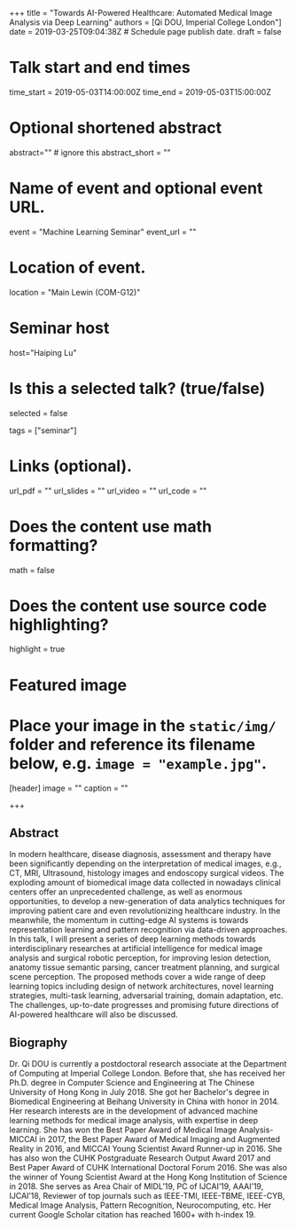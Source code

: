 +++
title = "Towards AI-Powered Healthcare: Automated Medical Image Analysis via Deep Learning"
authors = [Qi DOU, Imperial College London"]
date = 2019-03-25T09:04:38Z  # Schedule page publish date.
draft = false

# Talk start and end times
time_start = 2019-05-03T14:00:00Z
time_end = 2019-05-03T15:00:00Z

# Optional shortened abstract
abstract="" # ignore this
abstract_short = ""

# Name of event and optional event URL.
event = "Machine Learning Seminar"
event_url = ""

# Location of event.
location = "Main Lewin (COM-G12)"

# Seminar host
host="Haiping Lu"

# Is this a selected talk? (true/false)
selected = false

tags = ["seminar"]

# Links (optional).
url_pdf = ""
url_slides = ""
url_video = ""
url_code = ""

# Does the content use math formatting?
math = false

# Does the content use source code highlighting?
highlight = true

# Featured image
# Place your image in the `static/img/` folder and reference its filename below, e.g. `image = "example.jpg"`.
[header]
image = ""
caption = ""

+++

## Abstract
In modern healthcare, disease diagnosis, assessment and therapy have been significantly depending on the interpretation of medical images, e.g., CT, MRI, Ultrasound, histology images and endoscopy surgical videos. The exploding amount of biomedical image data collected in nowadays clinical centers offer an unprecedented challenge, as well as enormous opportunities, to develop a new-generation of data analytics techniques for improving patient care and even revolutionizing healthcare industry. In the meanwhile, the momentum in cutting-edge AI systems is towards representation learning and pattern recognition via data-driven approaches. In this talk, I will present a series of deep learning methods towards interdisciplinary researches at artificial intelligence for medical image analysis and surgical robotic perception, for improving lesion detection, anatomy tissue semantic parsing, cancer treatment planning, and surgical scene perception. The proposed methods cover a wide range of deep learning topics including design of network architectures, novel learning strategies, multi-task learning, adversarial training, domain adaptation, etc. The challenges, up-to-date progresses and promising future directions of AI-powered healthcare will also be discussed.

## Biography
Dr. Qi DOU is currently a postdoctoral research associate at the Department of Computing at Imperial College London. Before that, she has received her Ph.D. degree in Computer Science and Engineering at The Chinese University of Hong Kong in July 2018. She got her Bachelor's degree in Biomedical Engineering at Beihang University in China with honor in 2014. Her research interests are in the development of advanced machine learning methods for medical image analysis, with expertise in deep learning. She has won the Best Paper Award of Medical Image Analysis-MICCAI in 2017, the Best Paper Award of Medical Imaging and Augmented Reality in 2016, and MICCAI Young Scientist Award Runner-up in 2016. She has also won the CUHK Postgraduate Research Output Award 2017 and Best Paper Award of CUHK International Doctoral Forum 2016. She was also the winner of Young Scientist Award at the Hong Kong Institution of Science in 2018. She serves as Area Chair of MIDL’19, PC of IJCAI’19, AAAI’19, IJCAI’18, Reviewer of top journals such as IEEE-TMI, IEEE-TBME, IEEE-CYB, Medical Image Analysis, Pattern Recognition, Neurocomputing, etc.  Her current Google Scholar citation has reached 1600+ with h-index 19.
